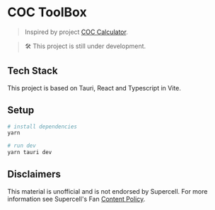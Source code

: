 # COC ToolBox
> Inspired by project [COC Calculator](https://www.cocservice.top/p/295).

> 🛠️ This project is still under development.

## Tech Stack

This project is based on Tauri, React and Typescript in Vite.

## Setup
```bash
# install dependencies
yarn

# run dev
yarn tauri dev
```

## Disclaimers

This material is unofficial and is not endorsed by Supercell. For more information see Supercell's Fan [Content Policy](www.supercell.com/fan-content-policy).
